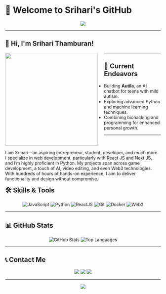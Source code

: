 # 🌟 Welcome to Srihari's GitHub

<p align="center">
  <img src="https://capsule-render.vercel.app/api?text=Welcome%20to%20My%20World!&animation=fadeIn&type=waving&color=gradient&height=100"/>
</p>

---

## 👋 Hi, I'm Srihari Thamburan!

<div>
  <img src="https://sriharimuralikrishnan.vercel.app/logo.png" width="300" height="300" style="float: left; margin-right: 20px;"/>
  <p style="float: right;">
    I am Srihari—an aspiring entrepreneur, student, developer, and much more. I specialize in web development, particularly with React JS and Next JS, and I’m highly proficient in Python. My projects span across game development, a touch of AI, video editing, and even Web3 technologies. With hundreds of hours of hands-on experience, I aim to deliver functionality and design without compromise.
  </p>
</div>

---

## 🔭 Current Endeavors
- Building **Autila**, an AI chatbot for teens with mild autism.
- Exploring advanced Python and machine learning techniques.
- Combining biohacking and programming for enhanced personal growth.

---

## 🛠️ Skills & Tools

<p align="center">
  <img src="https://img.shields.io/badge/Code-JavaScript-yellow" alt="JavaScript"/>
  <img src="https://img.shields.io/badge/Code-Python-blue" alt="Python"/>
  <img src="https://img.shields.io/badge/Code-ReactJS-lightblue" alt="ReactJS"/>
  <img src="https://img.shields.io/badge/Tools-Git-orange" alt="Git"/>
  <img src="https://img.shields.io/badge/Tools-Docker-lightblue" alt="Docker"/>
  <img src="https://img.shields.io/badge/Skills-Web3-green" alt="Web3"/>
</p>

---

## 📊 GitHub Stats

<p align="center">
  <img src="https://github-readme-stats.vercel.app/api?username=SrihariTheBest&show_icons=true&theme=radical" alt="GitHub Stats"/>
  <img src="https://github-readme-stats.vercel.app/api/top-langs/?username=SrihariTheBest&layout=compact&theme=radical" alt="Top Languages"/>
</p>

---

## 📞 Contact Me

<p align="center">
  <a href="https://linkedin.com/in/sriharithebest"><img src="https://img.shields.io/badge/LinkedIn-Connect-blue?style=for-the-badge&logo=linkedin&logoColor=white"/></a>
  <a href="https://instagram.com/sriharithamburan"><img src="https://img.shields.io/badge/Instagram-Follow-E4405F?style=for-the-badge&logo=instagram&logoColor=white"/></a>
  <a href="https://sriharimuralikrishnan.vercel.app"><img src="https://img.shields.io/badge/Website-Visit-1DA1F2?style=for-the-badge&logo=google-chrome&logoColor=white"/></a>
</p>

---

<p align="center">
  <img src="https://capsule-render.vercel.app/api?section=footer&type=waving&color=gradient"/>
</p>
